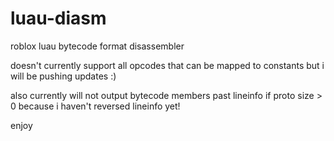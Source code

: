 # luau-diasm
roblox luau bytecode format disassembler

doesn't currently support all opcodes that can be mapped to constants but i will be pushing updates :)

also currently will not output bytecode members past lineinfo if proto size > 0 because i haven't reversed lineinfo yet!

enjoy
